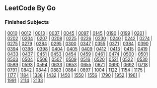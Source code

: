 ## LeetCode By Go

### Finished Subjects

| [0010](https://github.com/Harpsichord1207/GoLeetCode/blob/main/subs/10.go) | [0012](https://github.com/Harpsichord1207/GoLeetCode/blob/main/subs/12.go) | [0013](https://github.com/Harpsichord1207/GoLeetCode/blob/main/subs/13.go) | [0037](https://github.com/Harpsichord1207/GoLeetCode/blob/main/subs/37.go) | [0045](https://github.com/Harpsichord1207/GoLeetCode/blob/main/subs/45.go) | [0097](https://github.com/Harpsichord1207/GoLeetCode/blob/main/subs/97.go) | [0145](https://github.com/Harpsichord1207/GoLeetCode/blob/main/subs/145.go) | [0190](https://github.com/Harpsichord1207/GoLeetCode/blob/main/subs/190.go) | [0199](https://github.com/Harpsichord1207/GoLeetCode/blob/main/subs/199.go) | [0201](https://github.com/Harpsichord1207/GoLeetCode/blob/main/subs/201.go) |  
| [0202](https://github.com/Harpsichord1207/GoLeetCode/blob/main/subs/202.go) | [0204](https://github.com/Harpsichord1207/GoLeetCode/blob/main/subs/204.go) | [0207](https://github.com/Harpsichord1207/GoLeetCode/blob/main/subs/207.go) | [0208](https://github.com/Harpsichord1207/GoLeetCode/blob/main/subs/208.go) | [0225](https://github.com/Harpsichord1207/GoLeetCode/blob/main/subs/225.go) | [0226](https://github.com/Harpsichord1207/GoLeetCode/blob/main/subs/226.go) | [0230](https://github.com/Harpsichord1207/GoLeetCode/blob/main/subs/230.go) | [0240](https://github.com/Harpsichord1207/GoLeetCode/blob/main/subs/240.go) | [0242](https://github.com/Harpsichord1207/GoLeetCode/blob/main/subs/242.go) | [0274](https://github.com/Harpsichord1207/GoLeetCode/blob/main/subs/274.go) |  
| [0275](https://github.com/Harpsichord1207/GoLeetCode/blob/main/subs/275.go) | [0279](https://github.com/Harpsichord1207/GoLeetCode/blob/main/subs/279.go) | [0284](https://github.com/Harpsichord1207/GoLeetCode/blob/main/subs/284.go) | [0295](https://github.com/Harpsichord1207/GoLeetCode/blob/main/subs/295.go) | [0300](https://github.com/Harpsichord1207/GoLeetCode/blob/main/subs/300.go) | [0347](https://github.com/Harpsichord1207/GoLeetCode/blob/main/subs/347.go) | [0355](https://github.com/Harpsichord1207/GoLeetCode/blob/main/subs/355.go) | [0371](https://github.com/Harpsichord1207/GoLeetCode/blob/main/subs/371.go) | [0384](https://github.com/Harpsichord1207/GoLeetCode/blob/main/subs/384.go) | [0390](https://github.com/Harpsichord1207/GoLeetCode/blob/main/subs/390.go) |  
| [0394](https://github.com/Harpsichord1207/GoLeetCode/blob/main/subs/394.go) | [0396](https://github.com/Harpsichord1207/GoLeetCode/blob/main/subs/396.go) | [0398](https://github.com/Harpsichord1207/GoLeetCode/blob/main/subs/398.go) | [0404](https://github.com/Harpsichord1207/GoLeetCode/blob/main/subs/404.go) | [0405](https://github.com/Harpsichord1207/GoLeetCode/blob/main/subs/405.go) | [0409](https://github.com/Harpsichord1207/GoLeetCode/blob/main/subs/409.go) | [0412](https://github.com/Harpsichord1207/GoLeetCode/blob/main/subs/412.go) | [0413](https://github.com/Harpsichord1207/GoLeetCode/blob/main/subs/413.go) | [0415](https://github.com/Harpsichord1207/GoLeetCode/blob/main/subs/415.go) | [0419](https://github.com/Harpsichord1207/GoLeetCode/blob/main/subs/419.go) |  
| [0433](https://github.com/Harpsichord1207/GoLeetCode/blob/main/subs/433.go) | [0437](https://github.com/Harpsichord1207/GoLeetCode/blob/main/subs/437.go) | [0451](https://github.com/Harpsichord1207/GoLeetCode/blob/main/subs/451.go) | [0453](https://github.com/Harpsichord1207/GoLeetCode/blob/main/subs/453.go) | [0454](https://github.com/Harpsichord1207/GoLeetCode/blob/main/subs/454.go) | [0459](https://github.com/Harpsichord1207/GoLeetCode/blob/main/subs/459.go) | [0461](https://github.com/Harpsichord1207/GoLeetCode/blob/main/subs/461.go) | [0474](https://github.com/Harpsichord1207/GoLeetCode/blob/main/subs/474.go) | [0500](https://github.com/Harpsichord1207/GoLeetCode/blob/main/subs/500.go) | [0501](https://github.com/Harpsichord1207/GoLeetCode/blob/main/subs/501.go) |  
| [0503](https://github.com/Harpsichord1207/GoLeetCode/blob/main/subs/503.go) | [0504](https://github.com/Harpsichord1207/GoLeetCode/blob/main/subs/504.go) | [0506](https://github.com/Harpsichord1207/GoLeetCode/blob/main/subs/506.go) | [0507](https://github.com/Harpsichord1207/GoLeetCode/blob/main/subs/507.go) | [0509](https://github.com/Harpsichord1207/GoLeetCode/blob/main/subs/509.go) | [0516](https://github.com/Harpsichord1207/GoLeetCode/blob/main/subs/516.go) | [0520](https://github.com/Harpsichord1207/GoLeetCode/blob/main/subs/520.go) | [0521](https://github.com/Harpsichord1207/GoLeetCode/blob/main/subs/521.go) | [0522](https://github.com/Harpsichord1207/GoLeetCode/blob/main/subs/522.go) | [0530](https://github.com/Harpsichord1207/GoLeetCode/blob/main/subs/530.go) |  
| [0589](https://github.com/Harpsichord1207/GoLeetCode/blob/main/subs/589.go) | [0593](https://github.com/Harpsichord1207/GoLeetCode/blob/main/subs/593.go) | [0594](https://github.com/Harpsichord1207/GoLeetCode/blob/main/subs/594.go) | [0633](https://github.com/Harpsichord1207/GoLeetCode/blob/main/subs/633.go) | [0653](https://github.com/Harpsichord1207/GoLeetCode/blob/main/subs/653.go) | [0655](https://github.com/Harpsichord1207/GoLeetCode/blob/main/subs/655.go) | [0671](https://github.com/Harpsichord1207/GoLeetCode/blob/main/subs/671.go) | [0690](https://github.com/Harpsichord1207/GoLeetCode/blob/main/subs/690.go) | [0692](https://github.com/Harpsichord1207/GoLeetCode/blob/main/subs/692.go) | [0718](https://github.com/Harpsichord1207/GoLeetCode/blob/main/subs/718.go) |  
| [0791](https://github.com/Harpsichord1207/GoLeetCode/blob/main/subs/791.go) | [0842](https://github.com/Harpsichord1207/GoLeetCode/blob/main/subs/842.go) | [0844](https://github.com/Harpsichord1207/GoLeetCode/blob/main/subs/844.go) | [0883](https://github.com/Harpsichord1207/GoLeetCode/blob/main/subs/883.go) | [0884](https://github.com/Harpsichord1207/GoLeetCode/blob/main/subs/884.go) | [0897](https://github.com/Harpsichord1207/GoLeetCode/blob/main/subs/897.go) | [1004](https://github.com/Harpsichord1207/GoLeetCode/blob/main/subs/1004.go) | [1122](https://github.com/Harpsichord1207/GoLeetCode/blob/main/subs/1122.go) | [1154](https://github.com/Harpsichord1207/GoLeetCode/blob/main/subs/1154.go) | [1175](https://github.com/Harpsichord1207/GoLeetCode/blob/main/subs/1175.go) |  
| [1177](https://github.com/Harpsichord1207/GoLeetCode/blob/main/subs/1177.go) | [1184](https://github.com/Harpsichord1207/GoLeetCode/blob/main/subs/1184.go) | [1338](https://github.com/Harpsichord1207/GoLeetCode/blob/main/subs/1338.go) | [1432](https://github.com/Harpsichord1207/GoLeetCode/blob/main/subs/1432.go) | [1450](https://github.com/Harpsichord1207/GoLeetCode/blob/main/subs/1450.go) | [1550](https://github.com/Harpsichord1207/GoLeetCode/blob/main/subs/1550.go) | [1556](https://github.com/Harpsichord1207/GoLeetCode/blob/main/subs/1556.go) | [1790](https://github.com/Harpsichord1207/GoLeetCode/blob/main/subs/1790.go) | [1952](https://github.com/Harpsichord1207/GoLeetCode/blob/main/subs/1952.go) | [1961](https://github.com/Harpsichord1207/GoLeetCode/blob/main/subs/1961.go) |  
| [1991](https://github.com/Harpsichord1207/GoLeetCode/blob/main/subs/1991.go) | [2114](https://github.com/Harpsichord1207/GoLeetCode/blob/main/subs/2114.go) | [2133](https://github.com/Harpsichord1207/GoLeetCode/blob/main/subs/2133.go) |